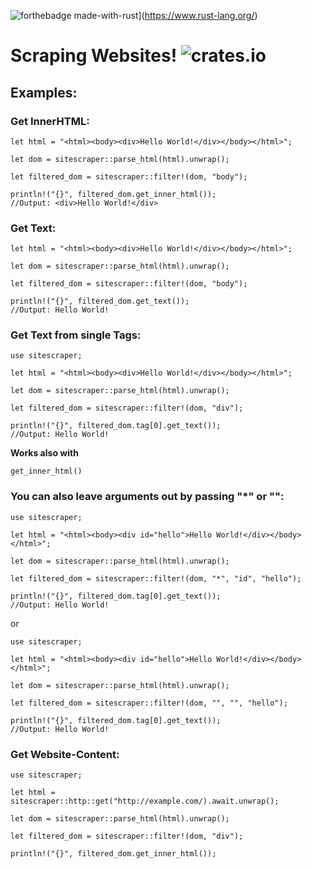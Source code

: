 ![forthebadge made-with-rust](http://ForTheBadge.com/images/badges/made-with-rust.svg)](https://www.rust-lang.org/)
# Scraping Websites! ![crates.io](https://img.shields.io/crates/v/sitescraper.svg)


## Examples:

### Get InnerHTML:

```
let html = "<html><body><div>Hello World!</div></body></html>";
     
let dom = sitescraper::parse_html(html).unwrap();
     
let filtered_dom = sitescraper::filter!(dom, "body");
     
println!("{}", filtered_dom.get_inner_html());
//Output: <div>Hello World!</div>
```

### Get Text:
```
let html = "<html><body><div>Hello World!</div></body></html>";

let dom = sitescraper::parse_html(html).unwrap();

let filtered_dom = sitescraper::filter!(dom, "body");

println!("{}", filtered_dom.get_text());
//Output: Hello World!
```

### Get Text from single Tags:

```
use sitescraper;

let html = "<html><body><div>Hello World!</div></body></html>";

let dom = sitescraper::parse_html(html).unwrap();

let filtered_dom = sitescraper::filter!(dom, "div");

println!("{}", filtered_dom.tag[0].get_text());
//Output: Hello World!
```

**Works also with**
```
get_inner_html()
```

### You can also leave arguments out by passing "*" or "":

```
use sitescraper;

let html = "<html><body><div id="hello">Hello World!</div></body></html>";

let dom = sitescraper::parse_html(html).unwrap();

let filtered_dom = sitescraper::filter!(dom, "*", "id", "hello");

println!("{}", filtered_dom.tag[0].get_text());
//Output: Hello World!
```

or

```
use sitescraper;

let html = "<html><body><div id="hello">Hello World!</div></body></html>";

let dom = sitescraper::parse_html(html).unwrap();

let filtered_dom = sitescraper::filter!(dom, "", "", "hello");

println!("{}", filtered_dom.tag[0].get_text());
//Output: Hello World!
```


### Get Website-Content:

```
use sitescraper;

let html = sitescraper::http::get("http://example.com/).await.unwrap();

let dom = sitescraper::parse_html(html).unwrap();

let filtered_dom = sitescraper::filter!(dom, "div");

println!("{}", filtered_dom.get_inner_html());

```
